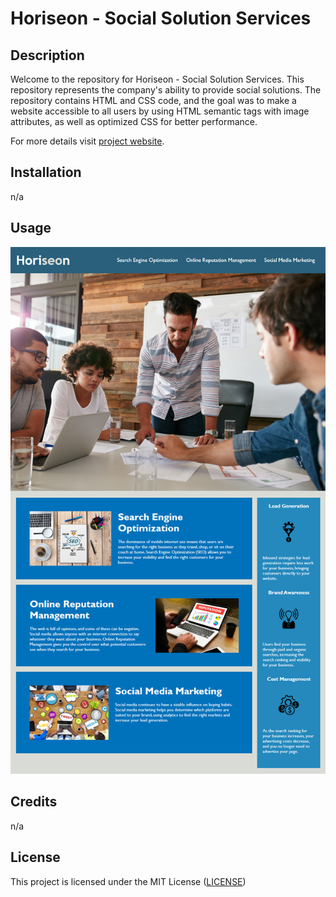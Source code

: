 # Horiseon - Social Solution Services

## Description

Welcome to the repository for Horiseon - Social Solution Services. This repository represents the company's ability to provide social solutions. The repository contains HTML and CSS code, and the goal was to make a website accessible to all users by using HTML semantic tags with image attributes, as well as optimized CSS for better performance.

For more details visit [project website](https://ginjak.github.io/challenge_1/).

## Installation

n/a

## Usage

![Project Preview](./assets/images/01-html-css-git-challenge-demo.png)

## Credits

n/a

## License

This project is licensed under the MIT License
([LICENSE](LICENSE))
